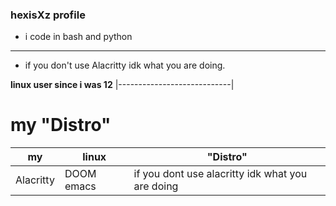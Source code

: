 ### hexisXz profile

- i code in bash and python 
----------------------------
- if you don't use Alacritty idk what you are doing.


**linux user since i was 12**
|----------------------------|                                                 
       
       
# my "Distro"


|my|linux|"Distro"|
|----|-----|-------|   
|Alacritty|DOOM emacs|if you dont use alacritty idk what you are doing|
    
